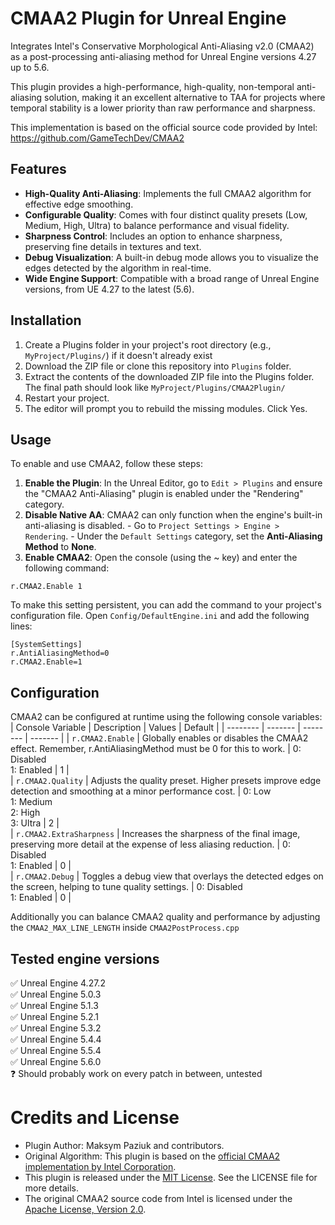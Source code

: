 # CMAA2 Plugin for Unreal Engine
Integrates Intel's Conservative Morphological Anti-Aliasing v2.0 (CMAA2) as a post-processing anti-aliasing method for Unreal Engine versions 4.27 up to 5.6.  
  
  This plugin provides a high-performance, high-quality, non-temporal anti-aliasing solution, making it an excellent alternative to TAA for projects where temporal stability is a lower priority than raw performance and sharpness.

  
  This implementation is based on the official source code provided by Intel: https://github.com/GameTechDev/CMAA2
  
## Features
- **High-Quality Anti-Aliasing**: Implements the full CMAA2 algorithm for effective edge smoothing.
- **Configurable Quality**: Comes with four distinct quality presets (Low, Medium, High, Ultra) to balance performance and visual fidelity.
- **Sharpness Control**: Includes an option to enhance sharpness, preserving fine details in textures and text.
- **Debug Visualization**: A built-in debug mode allows you to visualize the edges detected by the algorithm in real-time.
- **Wide Engine Support**: Compatible with a broad range of Unreal Engine versions, from UE 4.27 to the latest (5.6).

## Installation
 1. Create a Plugins folder in your project's root directory (e.g., `MyProject/Plugins/`) if it doesn't already exist
 2. Download the ZIP file or clone this repository into `Plugins` folder.
 3. Extract the contents of the downloaded ZIP file into the Plugins folder. The final path should look like `MyProject/Plugins/CMAA2Plugin/`
 4. Restart your project.
 5. The editor will prompt you to rebuild the missing modules. Click Yes.

## Usage
  To enable and use CMAA2, follow these steps:
  1. **Enable the Plugin**: In the Unreal Editor, go to `Edit > Plugins` and ensure the "CMAA2 Anti-Aliasing" plugin is enabled under the "Rendering" category.
  2. **Disable Native AA**: CMAA2 can only function when the engine's built-in anti-aliasing is disabled.
    - Go to `Project Settings > Engine > Rendering`.
    - Under the `Default Settings` category, set the **Anti-Aliasing Method** to **None**.
  3. **Enable CMAA2**: Open the console (using the ~ key) and enter the following command:
```
r.CMAA2.Enable 1
```
  
  To make this setting persistent, you can add the command to your project's configuration file. Open `Config/DefaultEngine.ini` and add the following lines:
```
[SystemSettings]
r.AntiAliasingMethod=0
r.CMAA2.Enable=1
```

## Configuration
CMAA2 can be configured at runtime using the following console variables:   
| Console Variable    | Description | Values | Default |
| -------- | ------- | -------- | ------- |
| `r.CMAA2.Enable`    | Globally enables or disables the CMAA2 effect. Remember, r.AntiAliasingMethod must be 0 for this to work. | 0: Disabled<br> 1: Enabled | 1 |  
| `r.CMAA2.Quality`   | Adjusts the quality preset. Higher presets improve edge detection and smoothing at a minor performance cost. | 0: Low<br> 1: Medium<br> 2: High<br> 3: Ultra | 2 |  
| `r.CMAA2.ExtraSharpness`  | Increases the sharpness of the final image, preserving more detail at the expense of less aliasing reduction. | 0: Disabled<br>1: Enabled | 0 |  
| `r.CMAA2.Debug`    | Toggles a debug view that overlays the detected edges on the screen, helping to tune quality settings. | 0: Disabled<br>1: Enabled | 0 |  

Additionally you can balance CMAA2 quality and performance by adjusting the `CMAA2_MAX_LINE_LENGTH` inside `CMAA2PostProcess.cpp`


## Tested engine versions
  ✅ Unreal Engine 4.27.2  
  ✅ Unreal Engine 5.0.3  
  ✅ Unreal Engine 5.1.3  
  ✅ Unreal Engine 5.2.1  
  ✅ Unreal Engine 5.3.2  
  ✅ Unreal Engine 5.4.4  
  ✅ Unreal Engine 5.5.4  
  ✅ Unreal Engine 5.6.0   
  ❓ Should probably work on every patch in between, untested


# Credits and License
- Plugin Author: Maksym Paziuk and contributors.
- Original Algorithm: This plugin is based on the [official CMAA2 implementation by Intel Corporation](https://github.com/GameTechDev/CMAA2).  
- This plugin is released under the [MIT License](https://opensource.org/license/mit). See the LICENSE file for more details.   
- The original CMAA2 source code from Intel is licensed under the [Apache License, Version 2.0](https://www.apache.org/licenses/LICENSE-2.0). 

